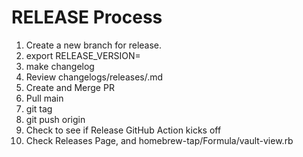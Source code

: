 # RELEASE Process

1. Create a new branch for release.
2. export RELEASE_VERSION=<newSemVer>
3. make changelog
4. Review changelogs/releases/<newSemVer>.md
5. Create and Merge PR
6. Pull main
7. git tag <newSemVer>
8. git push origin <newSemVer>
9. Check to see if Release GitHub Action kicks off
10. Check Releases Page, and homebrew-tap/Formula/vault-view.rb
